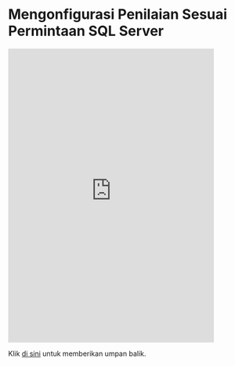 #  <a name="configure-sql-server-on-demand-assessment"></a>Mengonfigurasi Penilaian Sesuai Permintaan SQL Server


<iframe width="420" height="600" src="https://video.serviceshub.microsoft.com/PublicPage/video/5601.aspx" frameborder="0" allowfullscreen></iframe> 

Klik <a href="mailto:SHub_Feedback_RC@Microsoft.com?subject=Resource%20Center%20Feedback%3A%20%3CInsert%20feedback%20topic%3E%3E&amp;body=%3C%3Cplease%20submit%20your%20feedback%20with%20enough%20detail%20on%20the%20problem%2C%20reproduction%20steps%20and%20what%20you%20desire%20to%20happen%3E%3E" target="_blank">di sini</a> untuk memberikan umpan balik.
